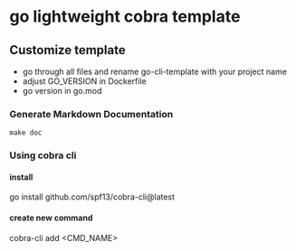 # go lightweight cobra template

## Customize template
- go through all files and rename go-cli-template with your project name
- adjust GO_VERSION in Dockerfile
- go version in go.mod

### Generate Markdown Documentation
```
make doc
```

### Using cobra cli

#### install
go install github.com/spf13/cobra-cli@latest

#### create new command
cobra-cli add <CMD_NAME>